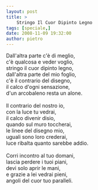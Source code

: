 ```yaml
---
layout: post
title: >
    Stringo Il Cuor Dipinto Legno
tags: [speciale,]
date: 2008-11-09 19:32:00
author: pietro
---
```

Dall'altra parte c'è di meglio,<br/>c'è qualcosa e veder voglio,<br/>stringo il cuor dipinto legno,<br/>dall'altra parte del mio foglio,<br/>c'è il contrario del disegno,<br/>il calco d'ogni sensazione,<br/>d'un arcobaleno resta un alone.<br/><br/>Il contrario del nostro io,<br/>con la luce tu vedrai,<br/>il calco divenir disio,<br/>quando sul muro toccherai,<br/>le linee del disegno mio,<br/>uguali sono loro crederai,<br/>luce ribalta quanto sarebbe addio.<br/><br/>Corri incontro al tuo domani,<br/>lascia perdere i tuoi piani,<br/>devi solo aprir le mani,<br/>e grazie a lei vedrai pieni,<br/>angoli del cuor tuo paralleli.
